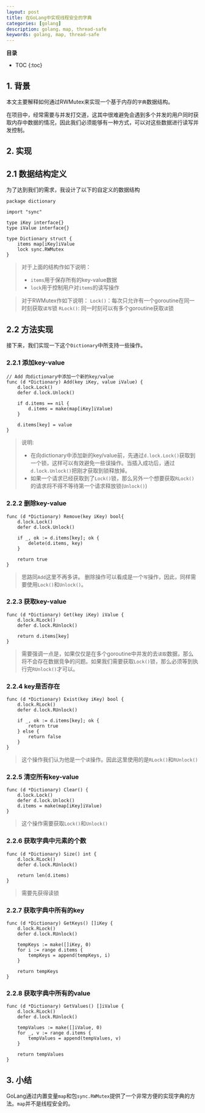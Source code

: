 ```yaml
---
layout: post 
title: 在GoLang中实现线程安全的字典
categories: [golang]
description: golang，map, thread-safe
keywords: golang, map, thread-safe
---
```



**目录**

* TOC
{:toc}

## 1. 背景
本文主要解释如何通过RWMutex来实现一个基于内存的`字典`数据结构。

在项目中，经常需要与并发打交道，这其中很难避免会遇到多个并发的用户同时获取内存中数据的情况，因此我们必须能够有一种方式，可以对这些数据进行读写并发控制。

## 2. 实现
## 2.1 数据结构定义
为了达到我们的需求，我设计了以下的自定义的数据结构
```golang
package dictionary

import "sync"

type iKey interface{}
type iValue interface{}

type Dictionary struct {
    items map[iKey]iValue
    lock sync.RWMutex
}
```

> 对于上面的结构作如下说明：
> - `items`用于保存所有的key-value数据
> - `lock`用于控制用户对`items`的读写操作

> 对于RWMutex作如下说明：
> `Lock()`：每次只允许有一个goroutine在同一时刻获取`读写`锁
> `RLock()`: 同一时刻可以有多个goroutine获取`读`锁

## 2.2 方法实现
接下来，我们实现一下这个`Dictionary`中所支持一些操作。

### 2.2.1 添加key-value
```golang
// Add 向dictionary中添加一个新的key/value
func (d *Dictionary) Add(key iKey, value iValue) {
	d.lock.Lock()
	defer d.lock.Unlock()
	
	if d.items == nil {
		d.items = make(map[iKey]iValue)
	}
	
	d.items[key] = value
}
```
> 说明: 
> 
> - 在向dictionary中添加新的key/value前，先通过`d.lock.Lock()`获取到一个锁，这样可以有效避免一些误操作。当插入成功后，通过`d.lock.Unlock()`把刚才获取到锁释放掉。
> - 如果一个请求已经获取到了`Lock()`锁，那么另外一个想要获取`RLock()`的请求将不得不等待第一个请求释放锁(`Unlock()`)

### 2.2.2 删除key-value
```golang
func (d *Dictionary) Remove(key iKey) bool{
	d.lock.Lock()
	defer d.lock.Unlock()
	
	if _, ok := d.items[key]; ok {
		delete(d.items, key)
	}
	
	return true
}
```
> 思路同`Add`这里不再多讲。
> 删除操作可以看成是一个`写`操作，因此，同样需要使用`Lock()`和`Unlock()`。

### 2.2.3 获取key-value
```golang
func (d *Dictionary) Get(key iKey) iValue {
	d.lock.RLock()
	defer d.lock.RUnlock()
	
	return d.items[key]
}
```

> 需要强调一点是，如果仅仅是在多个goroutine中并发的去`读取`数据，那么将不会存在数据竞争的问题。如果我们需要获取`Lock()`锁，那么必须等到执行完`RUnlock()`才可以。

### 2.2.4 key是否存在
```golang
func (d *Dictionary) Exist(key iKey) bool {
	d.lock.RLock()
	defer d.lock.RUnlock()
	
	if _, ok := d.items[key]; ok {
		return true
	} else {
		return false
	}
}
```
> 这个操作我们认为他是一个`读`操作。因此这里使用的是`RLock()`和`RUnlock()`

### 2.2.5 清空所有key-value
```golang
func (d *Dictionary) Clear() {
	d.lock.Lock()
	defer d.lock.Unlock()
	d.items = make(map[iKey]iValue)
}
```
> 这个操作需要获取`Lock()`和`Unlock()`

### 2.2.6 获取字典中元素的个数
```golang
func (d *Dictionary) Size() int {
	d.lock.RLock()
	defer d.lock.RUnlock()
	
	return len(d.items)
}
```

> 需要先获得读锁

### 2.2.7 获取字典中所有的key
```golang
func (d *Dictionary) GetKeys() []iKey {
	d.lock.RLock()
	defer d.lock.RUnlock()
	
	tempKeys := make([]iKey, 0)
	for i := range d.items {
		tempKeys = append(tempKeys, i)
	}
	
	return tempKeys
}
```

### 2.2.8 获取字典中所有的value
```golang
func (d *Dictionary) GetValues() []iValue {
	d.lock.RLock()
	defer d.lock.RUnlock()
	
	tempValues := make([]iValue, 0)
	for _, v := range d.items {
		tempValues = append(tempValues, v)
	}
	
	return tempValues
}
```

## 3. 小结
GoLang通过内置变量`map`和包`sync.RWMutex`提供了一个非常方便的实现字典的方法。`map`并不是线程安全的。

